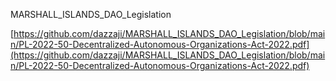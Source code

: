 MARSHALL_ISLANDS_DAO_Legislation

[https://github.com/dazzaji/MARSHALL_ISLANDS_DAO_Legislation/blob/main/PL-2022-50-Decentralized-Autonomous-Organizations-Act-2022.pdf](https://github.com/dazzaji/MARSHALL_ISLANDS_DAO_Legislation/blob/main/PL-2022-50-Decentralized-Autonomous-Organizations-Act-2022.pdf)
